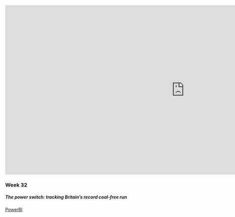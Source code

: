 <iframe width="1140" height="541.25" src="https://app.powerbi.com/reportEmbed?reportId=9960c0b5-026b-4529-8ba1-e77639c4f30f&autoAuth=true&ctid=a1f50a97-21c0-49a7-a9d4-f244ebb42da7&config=eyJjbHVzdGVyVXJsIjoiaHR0cHM6Ly93YWJpLXNvdXRoLWNlbnRyYWwtdXMtcmVkaXJlY3QuYW5hbHlzaXMud2luZG93cy5uZXQvIn0%3D" frameborder="0" allowFullScreen="true"></iframe>


### Week 32
##### The power switch: tracking Britain’s record coal-free run
[PowerBI](https://app.powerbi.com/reportEmbed?reportId=9960c0b5-026b-4529-8ba1-e77639c4f30f&autoAuth=true&ctid=a1f50a97-21c0-49a7-a9d4-f244ebb42da7&config=eyJjbHVzdGVyVXJsIjoiaHR0cHM6Ly93YWJpLXNvdXRoLWNlbnRyYWwtdXMtcmVkaXJlY3QuYW5hbHlzaXMud2luZG93cy5uZXQvIn0%3D)
